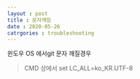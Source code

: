 ```yaml
---
layout : post
title : 문자깨짐
date : 2020-05-26
catrgories : troubleshooting
---
```

윈도우 OS 에서git 문자 깨질경우
> CMD 상에서
set LC_ALL=ko_KR.UTF-8

